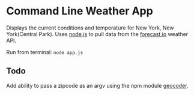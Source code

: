 # Command Line Weather App
Displays the current conditions and temperature for New York, New York(Central Park). Uses [node.js](https://nodejs.org/en/docs/) to pull data from the [forecast.io](https://developer.forecast.io/) weather API.

Run from terminal: `node app.js`  

## Todo
Add ability to pass a zipcode as an argv using the npm module [geocoder](https://www.npmjs.com/package/geocoder).
